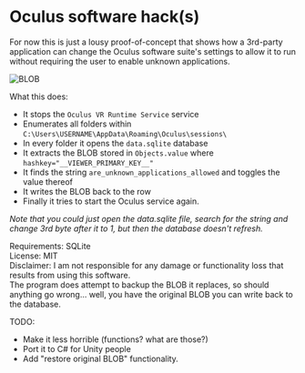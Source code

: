 # Oculus software hack(s)

For now this is just a lousy proof-of-concept that shows how a 3rd-party application can change the Oculus software suite's settings to allow it to run without requiring the user to enable unknown applications.

![BLOB](http://i.imgur.com/5t5aEBi.png)

What this does:

 * It stops the ```Oculus VR Runtime Service``` service
 * Enumerates all folders within ```C:\Users\USERNAME\AppData\Roaming\Oculus\sessions\```
 * In every folder it opens the ```data.sqlite``` database
 * It extracts the BLOB stored in ```Objects.value``` where ```hashkey="__VIEWER_PRIMARY_KEY__"```
 * It finds the string ```are_unknown_applications_allowed``` and toggles the value thereof
 * It writes the BLOB back to the row
 * Finally it tries to start the Oculus service again.

*Note that you could just open the data.sqlite file, search for the string and change 3rd byte after it to 1, but then the database doesn't refresh.*

Requirements: SQLite  
License: MIT  
Disclaimer: I am not responsible for any damage or functionality loss that results from using this software.  
The program does attempt to backup the BLOB it replaces, so should anything go wrong... well, you have the original BLOB you can write back to the database.

TODO:

* Make it less horrible (functions? what are those?)
* Port it to C# for Unity people
* Add "restore original BLOB" functionality.

